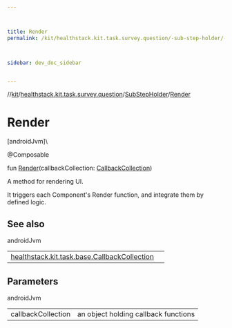 ```yaml
---



title: Render
permalink: /kit/healthstack.kit.task.survey.question/-sub-step-holder/-render.html



sidebar: dev_doc_sidebar


---
```




//[kit](/kit.html)/[healthstack.kit.task.survey.question](../index.html)/[SubStepHolder](index.html)/[Render](-render.html)



# Render



[androidJvm]\




@Composable



fun [Render](-render.html)(callbackCollection: [CallbackCollection](../../healthstack.kit.task.base/-callback-collection/index.html))



A method for rendering UI.



It triggers each Component's Render function, and integrate them by defined logic.



## See also


androidJvm

| | |
|---|---|
| [healthstack.kit.task.base.CallbackCollection](../../healthstack.kit.task.base/-callback-collection/index.html) |  |



## Parameters


androidJvm

| | |
|---|---|
| callbackCollection | an object holding callback functions |






